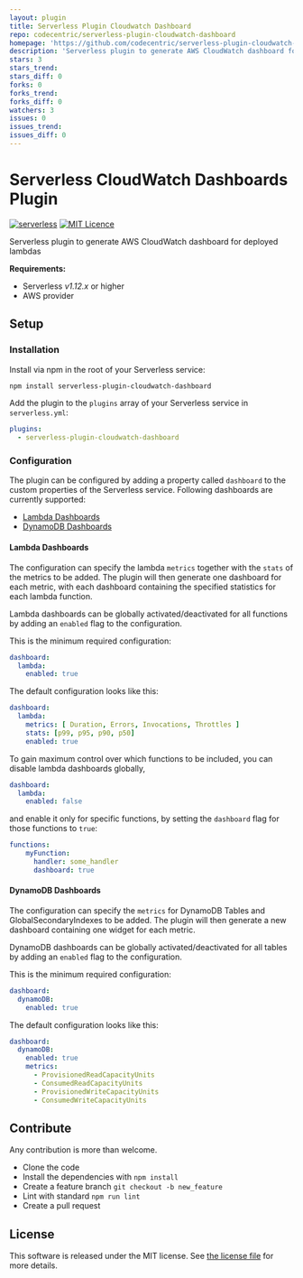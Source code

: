 ```yaml
---
layout: plugin
title: Serverless Plugin Cloudwatch Dashboard
repo: codecentric/serverless-plugin-cloudwatch-dashboard
homepage: 'https://github.com/codecentric/serverless-plugin-cloudwatch-dashboard'
description: 'Serverless plugin to generate AWS CloudWatch dashboard for AWS Lambda functions'
stars: 3
stars_trend: 
stars_diff: 0
forks: 0
forks_trend: 
forks_diff: 0
watchers: 3
issues: 0
issues_trend: 
issues_diff: 0
---
```



Serverless CloudWatch Dashboards Plugin
=============================
[![serverless](http://public.serverless.com/badges/v3.svg)](http://www.serverless.com)
[![MIT Licence](https://badges.frapsoft.com/os/mit/mit.png)](https://raw.githubusercontent.com/codecentric/serverless-plugin-cloudwatch-dashboard/master/LICENSE)

Serverless plugin to generate AWS CloudWatch dashboard for deployed lambdas

**Requirements:**
* Serverless *v1.12.x* or higher
* AWS provider

## Setup


### Installation

Install via npm in the root of your Serverless service:

```sh
npm install serverless-plugin-cloudwatch-dashboard
```

Add the plugin to the `plugins` array of your Serverless service in `serverless.yml`:

```yml
plugins:
  - serverless-plugin-cloudwatch-dashboard
```

### Configuration

The plugin can be configured by adding a property called `dashboard` to the custom properties of the Serverless
service. Following dashboards are currently supported:
- [Lambda Dashboards](#lambda-dashboards)
- [DynamoDB Dashboards](#dynamoDB-dashboards)

#### Lambda Dashboards

The configuration can specify the lambda `metrics` together with the `stats` of the metrics to 
be added. The plugin will then generate one dashboard for each metric, with each dashboard containing the 
specified statistics for each lambda function.

Lambda dashboards can be globally activated/deactivated for all functions by adding an `enabled` flag to the configuration.

This is the minimum required configuration:
```yaml
dashboard:
  lambda:
    enabled: true
```

The default configuration looks like this:
```yaml
dashboard:
  lambda:
    metrics: [ Duration, Errors, Invocations, Throttles ]
    stats: [p99, p95, p90, p50]
    enabled: true
```

To gain maximum control over which functions to be included, you can disable lambda dashboards globally,
```yaml
dashboard:
  lambda:
    enabled: false
```
and enable it only for specific functions, by setting the `dashboard` flag for those functions to `true`:
```yaml
functions:
    myFunction:
      handler: some_handler
      dashboard: true
```
#### DynamoDB Dashboards

The configuration can specify the `metrics` for DynamoDB Tables and GlobalSecondaryIndexes to be added. The plugin will 
then generate a new dashboard containing one widget for each metric.

DynamoDB dashboards can be globally activated/deactivated for all tables by adding an `enabled` flag to the 
configuration.

This is the minimum required configuration:
```yaml
dashboard:
  dynamoDB:
    enabled: true
```

The default configuration looks like this:
```yaml
dashboard:
  dynamoDB:
    enabled: true
    metrics:
      - ProvisionedReadCapacityUnits
      - ConsumedReadCapacityUnits
      - ProvisionedWriteCapacityUnits
      - ConsumedWriteCapacityUnits
```

## Contribute
Any contribution is more than welcome. 

* Clone the code
* Install the dependencies with `npm install`
* Create a feature branch `git checkout -b new_feature`
* Lint with standard `npm run lint`
* Create a pull request

## License

This software is released under the MIT license. See [the license file](LICENSE) for more details.
